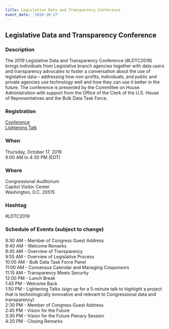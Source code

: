 ```yaml
---
title: Legislative Data and Transparency Conference
event_date: '2019-10-17'
---
```


## Legislative Data and Transparency Conference

### Description
The 2019 Legislative Data and Transparency Conference (#LDTC2019) brings individuals from Legislative branch agencies together with data users and transparency advocates to foster a conversation about the use of legislative data – addressing how non-profits, individuals, and public and private agencies use technology well and how they can use it better in the future. The conference is presented by the Committee on House Administration with support from the Office of the Clerk of the U.S. House of Representatives and the Bulk Data Task Force.

### Registration
[Conference](https://www.eventbrite.com/e/legislative-data-and-transparency-conference-registration-74465491289)  
[Lightening Talk](https://docs.google.com/forms/d/1GQ7NniDZkn4ROfvoRfWix3BxVf5g4K_OS3LWu2rztt8/viewform?ts=5d937b00&edit_requested=true)

### When
Thursday, October 17, 2019    
9:00 AM to 4:30 PM (EDT)  

### Where
Congressional Auditorium  
Capitol Visitor Center  
Washington, D.C. 20515  

### Hashtag
#LDTC2019

### Schedule of Events (subject to change)
9:30  AM - Member of Congress Guest Address  
9:40  AM - Welcome Remarks  
9:45  AM - Overview of Transparency  
9:55  AM - Overview of Legislative Process  
10:05 AM - Bulk Data Task Force Panel  
11:00 AM - Consensus Calendar and Managing Cosponsors  
11:15 AM - Transparency Meets Security  
12:00 PM - Lunch Break  
1:45  PM - Welcome Back  
1:50 PM - Lightening Talks (sign up for a 5-minute talk to highlight a project that is technologically innovative and relevant to Congressional data and transparency)  
2:30 PM - Member of Congress Guest Address  
2:45 PM - Vision for the Future  
3:30 PM - Vision for the Future Plenary Session  
4:20 PM - Closing Remarks  



